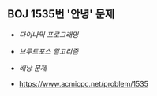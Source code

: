 ## BOJ 1535번 '안녕' 문제 

* _다이나믹 프로그래밍_
* _브루트포스 알고리즘_
* _배낭 문제_

* https://www.acmicpc.net/problem/1535

